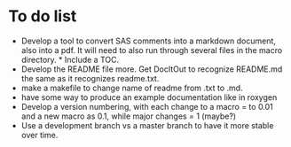 # To do list #

* Develop a tool to convert SAS comments into a markdown document,
  also into a pdf.  It will need to also run through several files in
  the macro directory.
      * Include a TOC.
* Develop the README file more.  Get DocItOut to recognize README.md
  the same as it recognizes readme.txt.
* make a makefile to change name of readme from .txt to .md.
* have some way to produce an example documentation like in roxygen 
* Develop a version numbering, with each change to a macro = to 0.01
  and a new macro as 0.1, while major changes = 1 (maybe?)
* Use a development branch vs a master branch to have it more stable
  over time.
